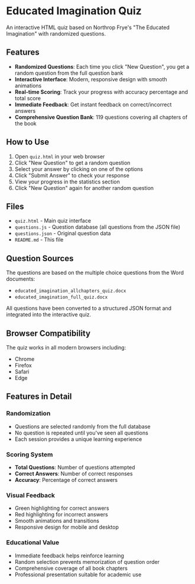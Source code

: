 # Educated Imagination Quiz

An interactive HTML quiz based on Northrop Frye's "The Educated Imagination" with randomized questions.

## Features

- **Randomized Questions**: Each time you click "New Question", you get a random question from the full question bank
- **Interactive Interface**: Modern, responsive design with smooth animations
- **Real-time Scoring**: Track your progress with accuracy percentage and total score
- **Immediate Feedback**: Get instant feedback on correct/incorrect answers
- **Comprehensive Question Bank**: 119 questions covering all chapters of the book

## How to Use

1. Open `quiz.html` in your web browser
2. Click "New Question" to get a random question
3. Select your answer by clicking on one of the options
4. Click "Submit Answer" to check your response
5. View your progress in the statistics section
6. Click "New Question" again for another random question

## Files

- `quiz.html` - Main quiz interface
- `questions.js` - Question database (all questions from the JSON file)
- `questions.json` - Original question data
- `README.md` - This file

## Question Sources

The questions are based on the multiple choice questions from the Word documents:
- `educated_imagination_allchapters_quiz.docx`
- `educated_imagination_full_quiz.docx`

All questions have been converted to a structured JSON format and integrated into the interactive quiz.

## Browser Compatibility

The quiz works in all modern browsers including:
- Chrome
- Firefox
- Safari
- Edge

## Features in Detail

### Randomization
- Questions are selected randomly from the full database
- No question is repeated until you've seen all questions
- Each session provides a unique learning experience

### Scoring System
- **Total Questions**: Number of questions attempted
- **Correct Answers**: Number of correct responses
- **Accuracy**: Percentage of correct answers

### Visual Feedback
- Green highlighting for correct answers
- Red highlighting for incorrect answers
- Smooth animations and transitions
- Responsive design for mobile and desktop

### Educational Value
- Immediate feedback helps reinforce learning
- Random selection prevents memorization of question order
- Comprehensive coverage of all book chapters
- Professional presentation suitable for academic use
